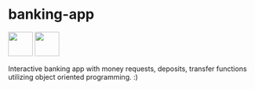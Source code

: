 # banking-app

<div id="badges">
  <img src="https://user-images.githubusercontent.com/102629027/181946301-ac3bf68f-83b9-45ee-b59c-e13785c6dc5f.png" width="50" height="50"/>
   <img src="https://user-images.githubusercontent.com/102629027/183259889-68a50740-5017-4301-84b9-5377572a3717.png" width="50" height="50"/>
</div>                       


Interactive banking app with money requests, deposits, transfer functions utilizing object oriented programming. 
:)
